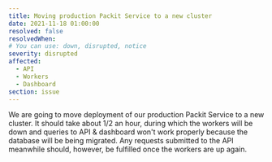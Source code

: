 ```yaml
---
title: Moving production Packit Service to a new cluster
date: 2021-11-18 01:00:00
resolved: false
resolvedWhen:
# You can use: down, disrupted, notice
severity: disrupted
affected:
  - API
  - Workers
  - Dashboard
section: issue
---
```


We are going to move deployment of our production Packit Service to a new cluster.
It should take about 1/2 an hour, during which the workers will be down and queries
to API & dashboard won't work properly because the database will be being migrated.
Any requests submitted to the API meanwhile should, however, be fulfilled once the workers are
up again.
